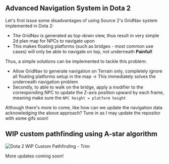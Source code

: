 ## Advanced Navigation System in Dota 2
Let's first issue some disadvantages of using Source 2's GridNav system implemented in Dota 2:
- The GridNav is generated as top-down view, thus result in very simple 2d plan map for NPCs to navigate upon
- This makes floating platforms (such as bridges - most common use cases) will only be able to navigate on top, not underneath
**Painful!**

Thus, a simple solutions can be implemented to tackle this problem:
- Allow GridNav to generate navigation on Terrain only, completely ignore all floating platforms setup in the map -> This immediately solves the underneath navigation problem
- Secondly, to able to walk on the bridge, apply a modifier to the corresponding NPC to update the Z-axis position upward by each frame, meaning make sure the `NPC height = platform height`

Although there's more to come, like how can we update the navigation data acknowledging the above approach? Tune in as I may update the repositor with some gifs soon!

## WIP custom pathfinding using A-star algorithm
![Dota 2 WIP Custom Pathfinding - Trim](https://github.com/NilesGameDev/dota2-workshop-research/assets/22948637/15722d8e-692f-4369-97d6-f003191c32f4)

More updates coming soon!


